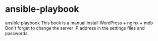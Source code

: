 # ansible-playbook
ansible playbook
This book is a manual
install WordPress + nginx + mdb
Don't forget to change the server IP address in the settings files and passwords.
